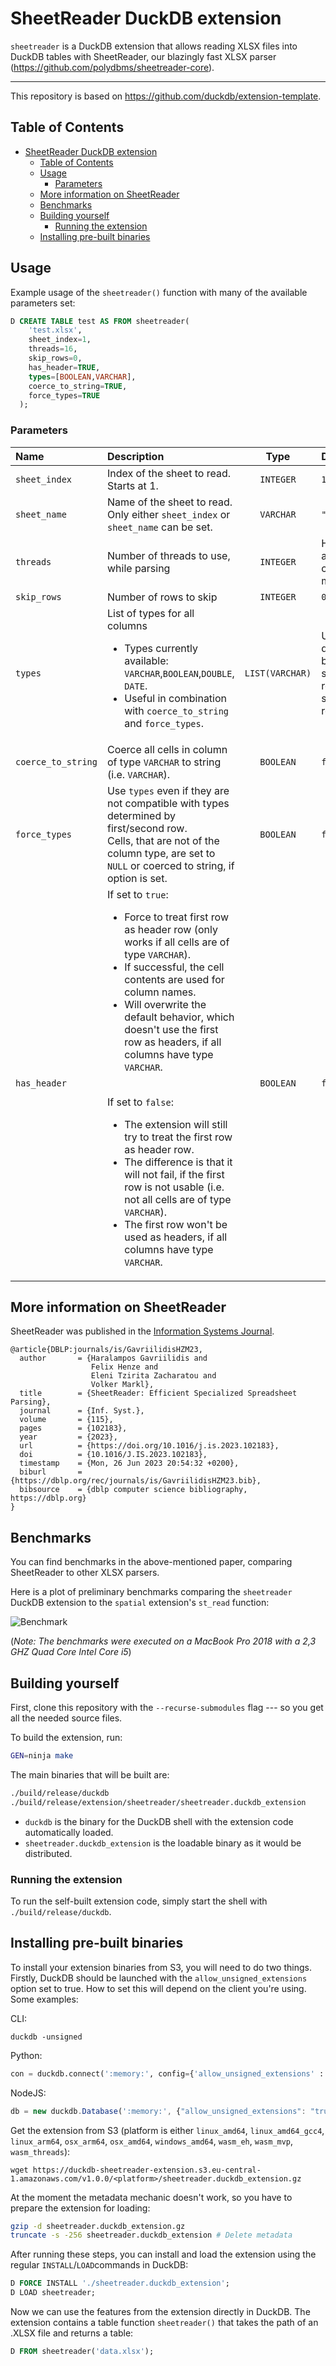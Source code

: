 # SheetReader DuckDB extension

`sheetreader` is a DuckDB extension that allows reading XLSX files into DuckDB tables with SheetReader, our blazingly fast XLSX parser (https://github.com/polydbms/sheetreader-core).

---

This repository is based on https://github.com/duckdb/extension-template.

## Table of Contents

- [SheetReader DuckDB extension](#sheetreader-duckdb-extension)
  - [Table of Contents](#table-of-contents)
  - [Usage](#usage)
    - [Parameters](#parameters)
  - [More information on SheetReader](#more-information-on-sheetreader)
  - [Benchmarks](#benchmarks)
  - [Building yourself](#building-yourself)
    - [Running the extension](#running-the-extension)
  - [Installing pre-built binaries](#installing-pre-built-binaries)

## Usage

Example usage of the `sheetreader()` function with many of the available parameters set:

```sql
D CREATE TABLE test AS FROM sheetreader(
    'test.xlsx',
    sheet_index=1,
    threads=16,
    skip_rows=0,
    has_header=TRUE,
    types=[BOOLEAN,VARCHAR],
    coerce_to_string=TRUE,
    force_types=TRUE
  );
```

### Parameters

| Name               | Description                                                                                                                                                                                                                                                                                                                                                                                                                                                                                                                                                                                                                                                                |      Type       | Default                                                          |
| :----------------- | :------------------------------------------------------------------------------------------------------------------------------------------------------------------------------------------------------------------------------------------------------------------------------------------------------------------------------------------------------------------------------------------------------------------------------------------------------------------------------------------------------------------------------------------------------------------------------------------------------------------------------------------------------------------------- | :-------------: | :--------------------------------------------------------------- |
| `sheet_index`      | Index of the sheet to read. Starts at 1.                                                                                                                                                                                                                                                                                                                                                                                                                                                                                                                                                                                                                                   |    `INTEGER`    | `1`                                                              |
| `sheet_name`       | Name of the sheet to read. <br /> Only either `sheet_index` or `sheet_name` can be set.                                                                                                                                                                                                                                                                                                                                                                                                                                                                                                                                                                                    |    `VARCHAR`    | `""`                                                             |
| `threads`          | Number of threads to use, while parsing                                                                                                                                                                                                                                                                                                                                                                                                                                                                                                                                                                                                                                    |    `INTEGER`    | Half of available cores; minimum 1                               |
| `skip_rows`        | Number of rows to skip                                                                                                                                                                                                                                                                                                                                                                                                                                                                                                                                                                                                                                                     |    `INTEGER`    | `0`                                                              |
| `types`            | List of types for all columns <ul> <li> Types currently available:<br /> `VARCHAR`,`BOOLEAN`,`DOUBLE`, `DATE`.</li> <li> Useful in combination with `coerce_to_string` and `force_types`. </li> </ul>                                                                                                                                                                                                                                                                                                                                                                                                                                                                      | `LIST(VARCHAR)` | Uses types determined by first & second row (after skipped rows) |
| `coerce_to_string` | Coerce all cells in column of type `VARCHAR` to string (i.e. `VARCHAR`).                                                                                                                                                                                                                                                                                                                                                                                                                                                                                                                                                                                                   |    `BOOLEAN`    | `false`                                                          |
| `force_types`      | Use `types` even if they are not compatible with types determined by first/second row. <br /> Cells, that are not of the column type, are set to `NULL` or coerced to string, if option is set.                                                                                                                                                                                                                                                                                                                                                                                                                                                                            |    `BOOLEAN`    | `false`                                                          |
| `has_header`       | If set to `true`: <ul> <li> Force to treat first row as header row (only works if all cells are of type `VARCHAR`). </li> <li> If successful, the cell contents are used for column names. </li> <li> Will overwrite the default behavior, which doesn't use the first row as headers, if all columns have type `VARCHAR`. </li> </ul> <br /> If set to `false`: <ul>  <li> The extension will still try to treat the first row as header row. </li> <li> The difference is that it will not fail, if the first row is not usable (i.e. not all cells are of type `VARCHAR`). </li> <li> The first row won't be used as headers, if all columns have type `VARCHAR`. </ul> |    `BOOLEAN`    | `false`                                                          |


## More information on SheetReader

SheetReader was published in the [Information Systems Journal](https://www.sciencedirect.com/science/article/abs/pii/S0306437923000194).
```
@article{DBLP:journals/is/GavriilidisHZM23,
  author       = {Haralampos Gavriilidis and
                  Felix Henze and
                  Eleni Tzirita Zacharatou and
                  Volker Markl},
  title        = {SheetReader: Efficient Specialized Spreadsheet Parsing},
  journal      = {Inf. Syst.},
  volume       = {115},
  pages        = {102183},
  year         = {2023},
  url          = {https://doi.org/10.1016/j.is.2023.102183},
  doi          = {10.1016/J.IS.2023.102183},
  timestamp    = {Mon, 26 Jun 2023 20:54:32 +0200},
  biburl       = {https://dblp.org/rec/journals/is/GavriilidisHZM23.bib},
  bibsource    = {dblp computer science bibliography, https://dblp.org}
}
```

## Benchmarks

You can find benchmarks in the above-mentioned paper, comparing SheetReader to other XLSX parsers.

Here is a plot of preliminary benchmarks comparing the `sheetreader` DuckDB extension to the `spatial` extension's `st_read` function:


![Benchmark](./assets/benchmark_customer_table.png)

(*Note: The benchmarks were executed on a MacBook Pro 2018 with a 2,3 GHZ Quad Core Intel Core i5*)

## Building yourself

First, clone this repository with the `--recurse-submodules` flag --- so you get all the needed source files.

To build the extension, run:
```sh
GEN=ninja make
```
The main binaries that will be built are:
```sh
./build/release/duckdb
./build/release/extension/sheetreader/sheetreader.duckdb_extension
```
- `duckdb` is the binary for the DuckDB shell with the extension code automatically loaded.
- `sheetreader.duckdb_extension` is the loadable binary as it would be distributed.

### Running the extension

To run the self-built extension code, simply start the shell with `./build/release/duckdb`.

## Installing pre-built binaries

To install your extension binaries from S3, you will need to do two things. Firstly, DuckDB should be launched with the
`allow_unsigned_extensions` option set to true. How to set this will depend on the client you're using. Some examples:

CLI:
```shell
duckdb -unsigned
```

Python:
```python
con = duckdb.connect(':memory:', config={'allow_unsigned_extensions' : 'true'})
```

NodeJS:
```js
db = new duckdb.Database(':memory:', {"allow_unsigned_extensions": "true"});
```

Get the extension from S3 (platform is either `linux_amd64`, `linux_amd64_gcc4`, `linux_arm64`, `osx_arm64`, `osx_amd64`, `windows_amd64`, `wasm_eh`, `wasm_mvp`, `wasm_threads`):

```
wget https://duckdb-sheetreader-extension.s3.eu-central-1.amazonaws.com/v1.0.0/<platform>/sheetreader.duckdb_extension.gz
```


At the moment the metadata mechanic doesn't work, so you have to prepare the extension for loading:

```bash
gzip -d sheetreader.duckdb_extension.gz
truncate -s -256 sheetreader.duckdb_extension # Delete metadata
```

<!-- Secondly, you will need to set the repository endpoint in DuckDB to the HTTP url of your bucket + version of the extension -->
<!-- you want to install. To do this run the following SQL query in DuckDB: -->
<!-- ```sql
SET custom_extension_repository='bucket.s3.eu-west-1.amazonaws.com/<your_extension_name>/latest';
```
Note that the `/latest` path will allow you to install the latest extension version available for your current version of
DuckDB. To specify a specific version, you can pass the version instead. -->

After running these steps, you can install and load the extension using the regular `INSTALL`/`LOAD`commands in DuckDB:
```sql
D FORCE INSTALL './sheetreader.duckdb_extension';
D LOAD sheetreader;
```

Now we can use the features from the extension directly in DuckDB. The extension contains a table function `sheetreader()` that takes the path of an .XLSX file and returns a table:
```sql
D FROM sheetreader('data.xlsx');
```
